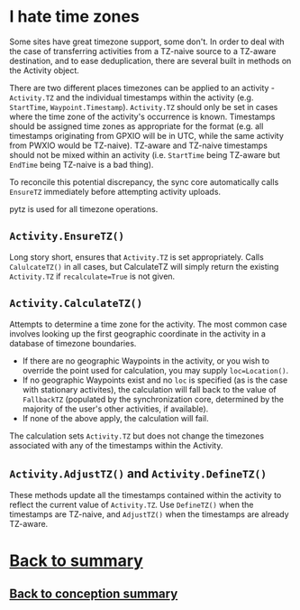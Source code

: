 # I hate time zones
Some sites have great timezone support, some don't. In order to deal with the case of transferring activities from a TZ-naive source to a TZ-aware destination, and to ease deduplication, there are several built in methods on the Activity object.

There are two different places timezones can be applied to an activity - `Activity.TZ` and the individual timestamps within the activity (e.g. `StartTime`, `Waypoint.Timestamp`). `Activity.TZ` should only be set in cases where the time zone of the activity's occurrence is known. Timestamps should be assigned time zones as appropriate for the format (e.g. all timestamps originating from GPXIO will be in UTC, while the same activity from PWXIO would be TZ-naive). TZ-aware and TZ-naive timestamps should not be mixed within an activity (i.e. `StartTime` being TZ-aware but `EndTime` being TZ-naive is a bad thing).

To reconcile this potential discrepancy, the sync core automatically calls `EnsureTZ` immediately before attempting activity uploads.

pytz is used for all timezone operations.

## `Activity.EnsureTZ()`
Long story short, ensures that `Activity.TZ` is set appropriately. Calls `CalulcateTZ()` in all cases, but CalculateTZ will simply return the existing `Activity.TZ` if `recalculate=True` is not given.

## `Activity.CalculateTZ()`
Attempts to determine a time zone for the activity. The most common case involves looking up the first geographic coordinate in the activity in a database of timezone boundaries. 

 - If there are no geographic Waypoints in the activity, or you wish to override the point used for calculation, you may supply `loc=Location()`. 
 - If no geographic Waypoints exist and no `loc` is specified (as is the case with stationary activites), the calculation will fall back to the value of `FallbackTZ` (populated by the synchronization core, determined by the majority of the user's other activities, if available).
 - If none of the above apply, the calculation will fail.

The calculation sets `Activity.TZ` but does not change the timezones associated with any of the timestamps within the Activity.

## `Activity.AdjustTZ()` and `Activity.DefineTZ()`
These methods update all the timestamps contained within the activity to reflect the current value of `Activity.TZ`. Use `DefineTZ()` when the timestamps are TZ-naive, and `AdjustTZ()` when the timestamps are already TZ-aware.

# [Back to summary](000-summary.md)
## [Back to conception summary](010-conception.md)
